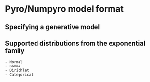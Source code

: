 # Pyro/Numpyro model format

## Specifying a generative model

## Supported distributions from the exponential family
    - Normal 
    - Gamma
    - Dirichlet
    - Categorical